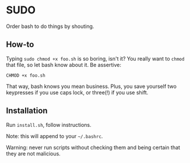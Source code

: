 # SUDO
Order bash to do things by shouting.

## How-to

Typing `sudo chmod +x foo.sh` is so boring, isn't it? You really want to `chmod` that file, so let bash know about it. Be assertive:

	CHMOD +x foo.sh

That way, bash knows you mean business. Plus, you save yourself two keypresses if you use caps lock, or three(!) if you use shift.

## Installation

Run `install.sh`, follow instructions.

Note: this will append to your `~/.bashrc`.

Warning: never run scripts without checking them and being certain that they are not malicious.

